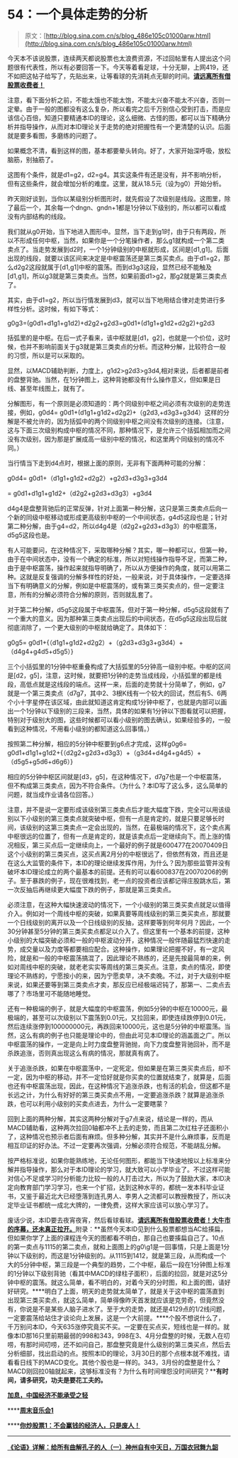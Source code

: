 # 54：一个具体走势的分析

> 原文：[http://blog.sina.com.cn/s/blog_486e105c01000arw.html](http://blog.sina.com.cn/s/blog_486e105c01000arw.html)

今天本不该说股票，连续两天都说股票也太浪费资源，不过回帖里有人提出这个问题很有代表性，所以有必要回答一下。今天等着看足球，十分无聊，上网419，还不如把这帖子给写了，先贴出来，让等看球的先消耗点无聊的时间。[**请远离所有借股票收费者！**](http://blog.sina.com.cn/u/486e105c01000asd)



注意，看下面分析之前，不能太饿也不能太饱，不能太兴奋不能太不兴奋，否则一定晕。由于一般的图都没有这么复杂，所以看完之后千万别信心受到打击，而是应该信心百倍，知道只要精通本ID的理论，这么细微、古怪的图，都可以当下精确分析并指导操作，从而对本ID理论关于走势的绝对把握性有一个更清楚的认识。后面就是要多看图，多磨练的问题了。



如果概念不清，看到这样的图，基本都要晕头转向。好了，大家开始深呼吸，放松脑筋，别抽筋了。









这图有个条件，就是d1=g2，d2=g4。其实这条件有还是没有，并不影响分析，但有这些条件，就会增加分析的难度。这里，就从18.5元（设为g0）开始分析。



昨天刚好谈到，当你以某级别分析图形时，就先假设了次级别是线段。这图里，除了最后一个，其余每一个dngn、gndn+1都是1分钟以下级别的，所以都可以看成没有内部结构的线段。



我们就从g0开始，当下地进入图形中。显然，当下走到g1时，由于只有两段，所以不形成任何中枢，当然，如果你是一个分笔操作者，那么g1就构成一个第二类卖点了。当走势发展到d2时，一个1分钟级别的中枢就形成，区间是[d1,g1]。后面出现的线段，就要以该区间来决定是中枢震荡还是第三类买卖点。由于d1=g2，那么d2g2这段就属于[d1,g1]中枢的震荡。而到d3g3这段，显然已经不能触及[d1,g1]，所以g3就是第三类卖点。当然，如果前面d1>g2，那g2就是第三类卖点了。



其实，由于d1=g2，所以当行情发展到d3，就可以当下地用结合律对走势进行多样性分析。这时候，有如下等式：



g0g3=(g0d1+d1g1+g1d2)+d2g2+g2d3=g0d1+(d1g1+g1d2+d2g2)+g2d3



括弧里的是中枢。在后一式子看来，该中枢就是[d1，g2]，也就是一个价位，这时候，也并不影响前面关于g3就是第三类卖点的分析。而这种分解，比较符合一般的习惯，所以是可以采取的。



显然，以MACD辅助判断，力度上，g1d2>g2d3>g3d4,相对来说，后者都是前者的盘整背驰。当然，在1分钟图上，这种背驰都没有什么操作意义，但如果是日线、甚至年线图上，就有了。



分解图形，有一个原则是必须知道的：两个同级别中枢之间必须有次级别的走势连接，例如，g0d4= g0d1+(d1g1+g1d2+d2g2)+（g2d3,+d3g3+g3d4）这样的分解是不被允许的，因为括弧中的两个同级别中枢之间没有次级别的连接。（注意，这与下面三次级别构成中枢的情况不同，那种情况下，是允许三个括弧相加而之间没有次级别，因为那是扩展成高一级别中枢的情况，和这里两个同级别的情况不同。）



当行情当下走到d4点时，根据上面的原则，无非有下面两种可能的分解：



g0d4= g0d1+（d1g1+g1d2+d2g2）+g2d3+d3g3+g3d4

= g0d1+d1g1+g1d2+（d2g2+g2d3+d3g3）+g3d4



d4g4是盘整背驰后的正常反弹，针对上面第一种分解，这只是第三类卖点后向一个新的同级中枢移动或形成更高级别中枢的一个中间状态，g4d5这段也是；针对第二种分解，由于g4=d2，所以d4g4是（d2g2+g2d3+d3g3）的中枢震荡，d5g5这段也是。



有人可能要问，在这种情况下，采取哪种分解？其实，哪一种都可以，但第一种，由于在中间状态中，没有一个确定的标准，所以对短线操作指导不足，而第二种，由于是中枢震荡，操作起来就指导明确了，所以从方便操作的角度，就可以用第二种。这就是反复强调的分解多样性的好处，一般来说，对于具体操作，一定要选择当下有明确意义的分解，例如是中枢震荡的，或有第三类买卖点的，但一定要注意，所有的分解必须符合分解的原则，否则就乱套了。



对于第二种分解，d5g5这段属于中枢震荡，但对于第一种分解，d5g5这段就有了一个重大的意义。因为那种第三类卖点出现后的中间状态，在d5g5这段出现后就彻底消除了，一个更大级别的中枢就给确定了。具体如下：



g0g5= g0d1+{（d1g1+g1d2+d2g2）+（g2d3+d3g3+g3d4）+（d4g4+g4d5+d5g5）}



三个小括弧里的1分钟中枢重叠构成了大括弧里的5分钟高一级别中枢。中枢的区间是[d2，g5]，注意，这时候，就要把1分钟的走势当成线段，小括弧里的都是线段，高低点就是这线段的端点。这样一来，后面的走势就十分简单了，例如，g7就是一个第三类卖点（d7g7，其中2、3根K线有一个较大的回试，然后有5、6两个小十字星停在该区域，由此就知道这肯定构成1分钟中枢了，也就是内部可以画出一个1分钟以下级别的三段来，当然，具体的如果有1分钟以下图看就可以把握，特别对于级别大的图，这些时候都可以看小级别的图去确认，如果经验多的，一般看到这种情况，不用看小级别的都知道这么回事情。）



按照第二种分解，相应的5分钟中枢要到g6点才完成，这样g0g6= g0d1+d1g1+g1d2+{（d2g2+g2d3+d3g3）+（g3d4+d4g4+g4d5）+（d5g5+g5d6+d6g6）}

相应的5分钟中枢区间就是[d3，g5]，在这种情况下，d7g7也是一个中枢震荡，但不构成第三类卖点，因为不符合条件。（为什么？本ID写了这么多，这么简单的问题，就当成作业请各位回答。）



注意，并不是说一定要形成该级别第三类卖点后才能大幅度下跌，完全可以用该级别以下小级别的第三类卖点就突破中枢，但有一点是肯定的，就是只要足够长时间，该级别的这第三类卖点一定会出现的，当然，在最极端的情况下，这个卖点离中枢很远的位置了，但有一点是肯定的，就是该卖点后一定继续向下。而上涨的情况相反，第三买点后一定继续向上，一个最好的例子就是600477在20070409日这个小级别的第三类买点，这买点离2月分的中枢很远了，但依然有效，而且还是在这么大监管的条件下，本ID的理论继续发挥作用，为什么？因为那些监管并没有破坏本ID理论成立的两个最基本的前提。还有的可以看600837在20070206的例子。至于暴跌的例子，现在很难找到，老一点的投资者应该都记得庄股跳水后，第一次反抽后再继续更大幅度下跌的例子，那就是第三类卖点。



必须注意，在这种大幅快速波动的情况下，一个小级别的第三类买卖点就足以值得介入。例如对一个周线中枢的突破，如果真要等周线级别的第三类买卖点，那就要一个日线级别的离开以及一个日线级别的反抽，这样要等到何年何月？因此，一个30分钟甚至5分钟的第三类买卖点都足以介入了。但这里有一个基本的前提，这种小级别的大幅突破必须和一般的中枢波动分开，这种情况一般伴随最猛烈快速的走势，成交量以及力度等都要相应配合。这种操作，如果理论把握不好，有一定风险，就是和一般的中枢震荡搞混了，因此理论不熟练的，还是先按最简单的来，例如对周线中枢的突破，就老老实实等周线的第三类买点。注意，卖点的情况，即使理论不熟练的，宁愿按小的来，因为宁愿卖早，决不卖晚。不过，对于大级别中枢来说，如果还要等到第三类卖点才卖，那反应已经极端迟钝了，那第一、二卖点去哪了？市场里可不能随地睡觉。



还有一种极端的例子，就是大幅度的中枢震荡，例如5分钟的中枢在10000元，最极端的，甚至可以次级别以下震荡到0.01元，又拉回来，即使连续跌停到0.01元，然后连续涨停到100000000元，再跌回来10000元，这也是5分钟的中枢震荡。当然，这么有病的例子也只能是理论中的，但由此可见本ID理论的涵盖面之广。所以中枢震荡的操作，一定是向上时力度盘整背驰抛，向下力度盘整背驰回补，而不是杀跌追涨，否则真出现这么有病的情况，那就真有病了。



关于追涨杀跌，如果在中枢震荡中，一定死定。但如果是在第三类买卖点后，却不一定，因为中枢的移动，并不一定恰好就是你买卖的位置就结束了，就算是，后面也还有中枢震荡出现，因此，在这种情况下追涨杀跌，也有活的机会，但这都不是长远之计，为什么有好好的第三类买卖点不用，一定要追涨杀跌？就算是追涨杀跌，也可以利用小级别的买卖点进去，为什么一定要瞎蒙？



回到上面的两种分解，其实这两种分解对于g7点来说，结论是一样的，而从MACD辅助看，这种两次拉回0轴都冲不上去的走势，而且第二次红柱子还面积小了，这种情况也预示者后面有麻烦。但多种分解，其实并不是什么麻烦事，反而是相互印证的好办法。不过一定要再次强调，分解必须符合规范，不能胡乱分解。



按严格标准说，如果你能熟练地，无论任何图形，都能当下快速地按以上标准来分解并指导操作，那么对于本ID理论的学习，就大致可以小学毕业了。不过这样可能对信心不足或学习时分析能力比较一般的人打击过大，所以为了鼓励大家，本ID决定向教育部门学习学习，也来一个扩招，达到这种水平的，都统一发本科毕业证书，又鉴于最近北大已经堕落到连孔男人、李男人之流都可以教授教授了，所以决定毕业证书都统一成北大牌的，一律免费，这样大家应该可以放心学习了。



废话少说，本ID要去夜宵夜宵，然后看球看球。[**请远离所有借股票收费者！**](http://blog.sina.com.cn/u/486e105c01000asd)[**大牛市的序幕，还未真正拉开。**](http://blog.sina.com.cn/u/486e105c01000ahm)附录：**虽然今天本ID见到什么股票都想当AC给揍扁，但如果你学了上面的课程连今天的图都看不明白，那自己也要揍扁自己了。10点的第一卖点与1115的第二卖点，就和上面图上的g0\g1是一回事情，只是上面是1分钟以下级别的，而这是1分钟级别的。从1115到1412，就是第三段，从而构成一个大的5分钟中枢，第三段是一个典型的趋势，二个中枢，最后一段在1分钟图上标准的1分钟以下级别背驰（看其中MACD的绿柱子面积），后面的拉回，就是对这5分钟中枢的震荡。就这么简单，看不明白的，对着今天的分时图，和上面的图，请好好研究。****明白了上面，明天的走势就太简单了，就是关于这中枢的震荡直到出现第三类买卖点，就这么简单，简单得像昨天首发就应该是克劳奇，但竟然没有，你说是不是某些人脑子进水了。至于大的走势，就还是4129点的1/2线问题，一定要震荡给站住才谈论向上发展，这是一个大前提。****个股不想说什么了，千万别问本ID，今天635涨停究竟买不买。一定要在买点买，短线也是一样的。就像本ID那16只里前期最弱的998和343，998在3、4月分盘整的时候，无数人在叨唠，有那时间叨唠，还不如问自己，那盘整究竟是什么级别的第三类买点，然后去分析细部，找出启动的点。按照本ID的理论，3月30日的那个点根本就不难找，请看看日线下的MACD变化。其他个股也是一样的。343，3月份的盘整是什么？MACD刚回拉0轴就起来，这够标准没有？为什么有时间埋怨没时间研究？****有时间，请多研究，功夫是要花工夫的。**

[**加息，中国经济不能承受之轻**](http://blog.sina.com.cn/u/486e105c01000aph)



****[**周末音乐会1**](http://blog.sina.com.cn/u/486e105c0100056e)



****[**你炒股票1：不会赢钱的经济人，只是废人！**](http://blog.sina.com.cn/u/486e105c01000461)

****

[](http://blog.sina.com.cn/u/486e105c01000461)

**[**《论语》详解：给所有曲解孔子的人（一）**](http://blog.sina.com.cn/u/486e105c010006n3)**[**神州自有中天日，万国衣冠舞九韶**](http://blog.sina.com.cn/u/486e105c0100099p)

